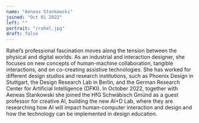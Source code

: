 ```yaml
---
name: "Aeneas Stankowski"
joined: "Oct 01 2022"
left: ""
portrait: "/rahel.jpg"
draft: false
---
```


Rahel’s professional fascination moves along the tension between the physical and digital worlds. As an industrial and interaction designer, she focuses on new concepts of human-machine collaboration, tangible interactions, and on co-creating assistive technologies. She has worked for different design studios and research institutions, such as Phoenix Design in Stuttgart, the Design Research Lab in Berlin, and the German Research Center for Artificial Intelligence (DFKI). In October 2022, together with Aeneas Stankowski she joined the HfG Schwäbisch Gmünd as a guest professor for creative AI, building the new AI+D Lab, where they are researching how AI will impact human-computer interaction and design and how the technology can be implemented in design education.